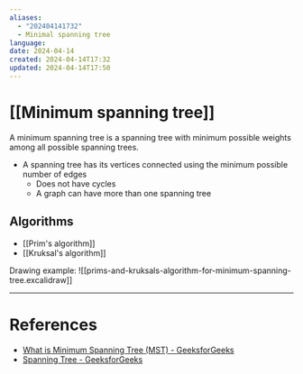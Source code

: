 ```yaml
---
aliases:
  - "202404141732"
  - Minimal spanning tree
language: 
date: 2024-04-14
created: 2024-04-14T17:32
updated: 2024-04-14T17:50
---
```

# [[Minimum spanning tree]]
A minimum spanning tree is a spanning tree with minimum possible weights among all possible spanning trees.
- A spanning tree has its vertices connected using the minimum possible number of edges
	- Does not have cycles
	- A graph can have more than one spanning tree

## Algorithms
- [[Prim's algorithm]]
- [[Kruksal's algorithm]]

Drawing example:
![[prims-and-kruksals-algorithm-for-minimum-spanning-tree.excalidraw]]

___
# References
- [What is Minimum Spanning Tree (MST) - GeeksforGeeks](https://www.geeksforgeeks.org/what-is-minimum-spanning-tree-mst/)
- [Spanning Tree - GeeksforGeeks](https://www.geeksforgeeks.org/spanning-tree/)